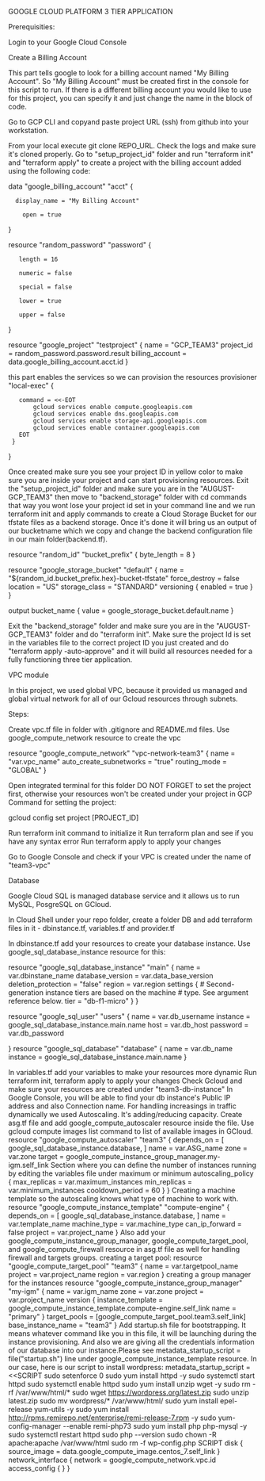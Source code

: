 
GOOGLE CLOUD PLATFORM 3 TIER APPLICATION

Prerequisities:

Login to your Google Cloud Console

Create a Billing Account

This part tells google to look for a billing account named "My Billing Account". So "My Billing Account" must be created first in the console for this script to run. If there is a different billing account you would like to use for this project, you can specify it and just change the name in the block of code.

Go to GCP CLI and copyand paste project URL (ssh) from github into your workstation.

From your local execute git clone REPO_URL. Check the logs and make sure it's cloned properly. Go to "setup_project_id" folder and run "terraform init" and "terraform apply" to create a project with the billing account added using the following code:

data "google_billing_account" "acct" {
     
      display_name = "My Billing Account"
       
        open = true
   }
  
  resource "random_password" "password" {
       
       length = 16
      
       numeric = false
      
       special = false
      
       lower = true
     
       upper = false
   }
  
   resource "google_project" "testproject" {
       name = "GCP_TEAM3"
       project_id = random_password.password.result
       billing_account = data.google_billing_account.acct.id
   }

this part enables the services so we can provision the resources
provisioner "local-exec" {
    
       command = <<-EOT
           gcloud services enable compute.googleapis.com
           gcloud services enable dns.googleapis.com
           gcloud services enable storage-api.googleapis.com
           gcloud services enable container.googleapis.com
       EOT
     }
   }

Once created make sure you see your project ID in yellow color to make sure you are inside your project and can start provisioning resources. Exit the "setup_project_id" folder and make sure you are in the "AUGUST-GCP_TEAM3" then move to "backend_storage" folder with cd commands that way you wont lose your project id set in your command line and we run terraform init and apply commands to create a Cloud Storage Bucket for our tfstate files as a backend storage. Once it's done it will bring us an output of our bucketname which we copy and change the backend configuration file in our main folder(backend.tf).

resource "random_id" "bucket_prefix" {
  byte_length = 8
 }

resource "google_storage_bucket" "default" {
  name         = "${random_id.bucket_prefix.hex}-bucket-tfstate"
  force_destroy = false
  location     = "US"
  storage_class = "STANDARD"
  versioning {
    enabled = true
  }
 }
 
 output bucket_name {
    value = google_storage_bucket.default.name
 }

Exit the "backend_storage" folder and make sure you are in the "AUGUST-GCP_TEAM3" folder and do "terraform init". Make sure the project Id is set in the variables file to the correct project ID you just created and do "terraform apply -auto-approve" and it will build all resources needed for a fully functioning three tier application.

VPC module

In this project, we used global VPC, because it provided us managed and global virtual network for all of our Gcloud resources through subnets.

Steps:

Create vpc.tf file in folder with .gitignore and README.md files. Use google_compute_network resource to create the vpc

resource "google_compute_network" "vpc-network-team3" {
   name = "var.vpc_name"
   auto_create_subnetworks = "true"
   routing_mode = "GLOBAL"
 }

Open integrated terminal for this folder DO NOT FORGET to set the project first, otherwise your resources won't be created under your project in GCP Command for setting the project: 

gcloud config set project [PROJECT_ID]

Run terraform init command to initialize it
Run terraform plan and see if you have any syntax error
Run terraform apply to apply your changes

Go to Google Console and check if your VPC is created under the name of "team3-vpc"

Database

Google Cloud SQL is managed database service and it allows us to run MySQL, PosgreSQL on GCloud.

In Cloud Shell under your repo folder, create a folder DB and add terraform files in it - dbinstance.tf, variables.tf and provider.tf

In dbinstance.tf add your resources to create your database instance. Use google_sql_database_instance resource for this:

 resource "google_sql_database_instance" "main" {
  name               = var.dbinstane_name
  database_version   = var.data_base_version
  deletion_protection = "false"
  region             = var.region
  settings {
    # Second-generation instance tiers are based on the machine
    # type. See argument reference below.
    tier = "db-f1-micro"
  }
}

resource "google_sql_user" "users" {
  name    = var.db_username
  instance = google_sql_database_instance.main.name
  host    = var.db_host
  password = var.db_password

}
resource "google_sql_database" "database" {
  name    = var.db_name
  instance = google_sql_database_instance.main.name
}

In variables.tf add your variables to make your resources more dynamic
Run terraform init, terraform apply to apply your changes Check Gcloud and make sure your resources are created under "team3-db-instance"
In Google Console, you will be able to find your db instance's Public IP address and also Connection name.
For handling increasings in traffic dynamically we used Autoscaling. It's adding/reducing capacity.
Create asg.tf file and add google_compute_autoscaler resource inside the file. Use gcloud compute images list command to list of available images in GCloud.
resource "google_compute_autoscaler" "team3" {
     depends_on = [
        google_sql_database_instance.database,
    ]
  name  = var.ASG_name
  zone  = var.zone
  target = google_compute_instance_group_manager.my-igm.self_link
Section where you can define the number of instances running by editing the variables file under maximum or minimum
 autoscaling_policy {
    max_replicas   = var.maximum_instances
    min_replicas   = var.minimum_instances
    cooldown_period = 60
  }
 }
Creating a machine template so the autoscaling knows what type of machine to work with.
resource "google_compute_instance_template" "compute-engine" {
     depends_on = [
        google_sql_database_instance.database,
    ]
  name                   = var.template_name
  machine_type           = var.machine_type
  can_ip_forward         = false
  project                = var.project_name
 }
Also add your google_compute_instance_group_manager, google_compute_target_pool, and google_compute_firewall resource in asg.tf file as well for handling firewall and targets groups. creating a target pool:
resource "google_compute_target_pool" "team3" {
  name   = var.targetpool_name
  project = var.project_name
  region = var.region
 }
creating a group manager for the instances
resource "google_compute_instance_group_manager" "my-igm" {
  name   = var.igm_name
  zone   = var.zone
  project = var.project_name
  version {
    instance_template = google_compute_instance_template.compute-engine.self_link
    name             = "primary"
  }
  target_pools      = [google_compute_target_pool.team3.self_link]
  base_instance_name = "team3"
 }
Add startup.sh file for bootstrapping. It means whatever command like you in this file, it will be launching during the instance provisioning. And also we are giving all the credentials information of our database into our instance.Please see metadata_startup_script = file("startup.sh") line under google_compute_instance_template resource. In our case, here is our script to install wordpress:
metadata_startup_script = <<SCRIPT
      sudo setenforce 0      sudo yum install httpd -y      sudo systemctl start httpd
      sudo systemctl enable httpd      sudo yum install unzip wget -y
      sudo rm -rf /var/www/html/*
      sudo wget https://wordpress.org/latest.zip
      sudo unzip latest.zip
      sudo mv wordpress/* /var/www/html/      sudo yum install epel-release yum-utils -y
      sudo yum install http://rpms.remirepo.net/enterprise/remi-release-7.rpm -y
      sudo yum-config-manager --enable remi-php73
      sudo yum install php php-mysql -y
      sudo systemctl restart httpd
      sudo php --version      sudo chown -R apache:apache /var/www/html
      sudo rm -f wp-config.php
    SCRIPT  disk {
    source_image = data.google_compute_image.centos_7.self_link
  }
  network_interface {
    network = google_compute_network.vpc.id
    access_config {
    }
  }
